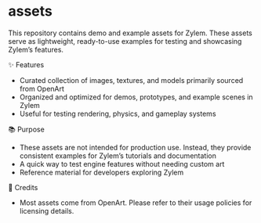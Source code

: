 # assets
This repository contains demo and example assets for Zylem. These assets serve as lightweight, ready-to-use examples for testing and showcasing Zylem’s features.

✨ Features

- Curated collection of images, textures, and models primarily sourced from OpenArt
- Organized and optimized for demos, prototypes, and example scenes in Zylem
- Useful for testing rendering, physics, and gameplay systems

📚 Purpose

- These assets are not intended for production use. Instead, they provide consistent examples for Zylem’s tutorials and documentation
- A quick way to test engine features without needing custom art
- Reference material for developers exploring Zylem

📜 Credits

- Most assets come from OpenArt. Please refer to their usage policies for licensing details.
